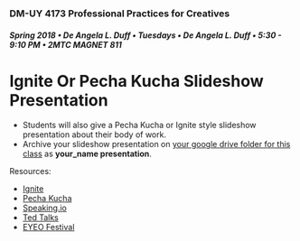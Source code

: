 ### DM-UY 4173 Professional Practices for Creatives
##### Spring 2018 • De Angela L. Duff • Tuesdays • De Angela L. Duff • 5:30 - 9:10 PM • 2MTC MAGNET 811

# Ignite Or Pecha Kucha Slideshow Presentation

* Students will also give a Pecha Kucha or Ignite style slideshow presentation about their body of work.
* Archive your slideshow presentation on [your google drive folder for this class](deliverables.md) as **your_name presentation**.

Resources:
* [Ignite](http://www.ignitetalks.io)
* [Pecha Kucha](http://www.pechakucha.org)
* [Speaking.io](http://speaking.io)
* [Ted Talks](http://www.ted.com)
* [EYEO Festival](https://vimeo.com/eyeofestival)